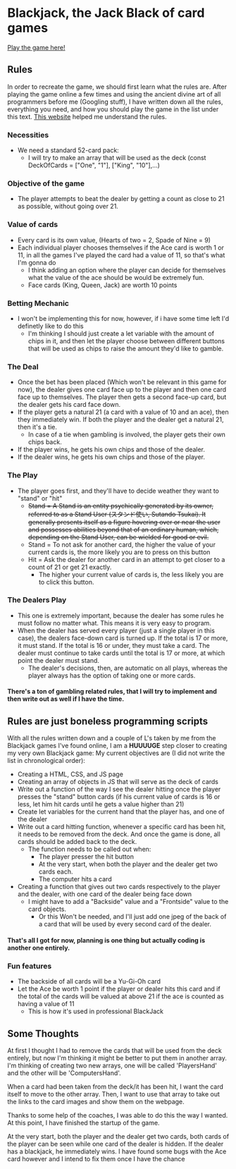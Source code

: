 # Blackjack, the Jack Black of card games
[Play the game here!](https://besartelezi.github.io/js-21-card-game/)

## Rules
In order to recreate the game, we should first learn what the rules are. After playing the game online a few times and using the ancient divine art of all programmers before me (Googling stuff), I have written down all the rules, everything you need, and how you should play the game in the list under this text. [This website](https://bicyclecards.com/how-to-play/blackjack/) helped me understand the rules. </br>

### Necessities
* We need a standard 52-card pack:
  * I will try to make an array that will be used as the deck (const DeckOfCards = ["One", "1"], ["King", "10"],...)
### Objective of the game
* The player attempts to beat the dealer by getting a count as close to 21 as possible, without going over 21.
### Value of cards
* Every card is its own value, (Hearts of two = 2, Spade of Nine = 9)
* Each individual player chooses themselves if the Ace card is worth 1 or 11,  in all the games I've played the card had a value of 11, so that's what I'm gonna do
  * I think adding an option where the player can decide for themselves what the value of the ace should be would be extremely fun.
  * Face cards (King, Queen, Jack) are worth 10 points
### Betting Mechanic
* I won't be implementing this for now, however, if i have some time left I'd definetly like to do this
  * I'm thinking I should just create a let variable with the amount of chips in it, and then let the player choose between different buttons that will be used as chips to raise the amount they'd like to gamble.
### The Deal
* Once the bet has been placed (Which won't be relevant in this game for now), the dealer gives one card face up to the player and then one card face up to themselves. The player then gets a second face-up card, but the dealer gets his card face down.
* If the player gets a natural 21 (a card with a value of 10 and an ace), then they immediately win. If both the player and the dealer get a natural 21, then it's a tie.
  * In case of a tie when gambling is involved, the player gets their own chips back.
* If the player wins, he gets his own chips and those of the dealer.
* If the dealer wins, he gets his own chips and those of the player.
### The Play
* The player goes first, and they'll have to decide weather they want to "stand" or "hit"
  * ~~Stand = A Stand is an entity psychically generated by its owner, referred to as a Stand User (スタンド使い, Sutando Tsukai). It generally presents itself as a figure hovering over or near the user and possesses abilities beyond that of an ordinary human, which, depending on the Stand User, can be wielded for good or evil.~~
  * Stand = To not ask for another card, the higher the value of your current cards is, the more likely you are to press on this button
  * Hit = Ask the dealer for another card in an attempt to get closer to a count of 21 or get 21 exactly.
    * The higher your current value of cards is, the less likely you are to click this button.
### The Dealers Play
* This one is extremely important, because the dealer has some rules he must follow no matter what. This means it is very easy to program. 
* When the dealer has served every player (just a single player in this case), the dealers face-down card is turned up. If the total is 17 or more, it must stand. If the total is 16 or under, they must take a card. The dealer must continue to take cards until the total is 17 or more, at which point the dealer must stand.
  * The dealer's decisions, then, are automatic on all plays, whereas the player always has the option of taking one or more cards.

#### There's a ton of gambling related rules, that I will try to implement and then write out as well if I have the time.

## Rules are just boneless programming scripts 
With all the rules written down and a couple of L's taken by me from the Blackjack games I've found online, I am a **HUUUUGE** step closer to creating my very own Blackjack game:
My current objectives are (I did not write the list in chronological order):
* Creating a HTML, CSS, and JS page
* Creating an array of objects in JS that will serve as the deck of cards
* Write out a function of the way I see the dealer hitting once the player presses the "stand" button cards (if his current value of cards is 16 or less, let him hit cards until he gets a value higher than 21)
* Create let variables for the current hand that the player has, and one of the dealer
* Write out a card hitting function, whenever a specific card has been hit, it needs to be removed from the deck. And once the game is done, all cards should be added back to the deck.
  * The function needs to be called out when:
    * The player presser the hit button
    * At the very start, when both the player and the dealer get two cards each.
    * The computer hits a card
* Creating a function that gives out two cards respectively to the player and the dealer, with one card of the dealer being face down
  * I might have to add a "Backside" value and a "Frontside" value to the card objects. 
    * Or this Won't be needed, and I'll just add one jpeg of the back of a card that will be used by every second card of the dealer.

#### That's all I got for now, planning is one thing but actually coding is another one entirely.

### Fun features
* The backside of all cards will be a Yu-Gi-Oh card
* Let the Ace be worth 1 point if the player or dealer hits this card and if the total of the cards will be valued at above 21 if the ace is counted as having a value of 11
  * This is how it's used in professional BlackJack

## Some Thoughts
At first I thought I had to remove the cards that will be used from the deck entirely, but now I'm thinking it might be better to put them in another array.
I'm thinking of creating two new arrays, one will be called 'PlayersHand' and the other will be 'ComputersHand'. </br>

When a card had been taken from the deck/it has been hit, I want the card itself to move to the other array. Then, I want to use that array to take out the links to the card images and show them on the webpage.

Thanks to some help of the coaches, I was able to do this the way I wanted. At this point, I have finished the startup of the game. </br>

At the very start, both the player and the dealer get two cards, both cards of the player can be seen while one card of the dealer is hidden.
If the dealer has a blackjack, he immediately wins. I have found some bugs with the Ace card however and I intend to fix them once I have the chance
